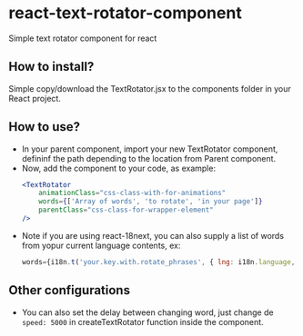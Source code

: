 # react-text-rotator-component
Simple text rotator component for react

## How to install?
Simple copy/download the TextRotator.jsx to the components folder in your React project.

## How to use?
- In your parent component, import your new TextRotator component, defininf the path depending to the location from Parent component.
- Now, add the component to your code, as example:
  ```jsx
  <TextRotator
      animationClass="css-class-with-for-animations"
      words={['Array of words', 'to rotate', 'in your page']}
      parentClass="css-class-for-wrapper-element"
  />
  ```
- Note if you are using react-18next, you can also supply a list of words from yopur current language contents, ex:
  ```jsx
  words={i18n.t('your.key.with.rotate_phrases', { lng: i18n.language, returnObjects: true })}
  ```

## Other configurations
- You can also set the delay between changing word, just change de ```speed: 5000``` in createTextRotator function inside the component.
